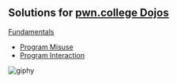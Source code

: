 ## Solutions for [pwn.college Dojos](https://pwn.college/dojos)

[Fundamentals](https://github.com/w3th4nds/pwn-college/tree/main/Dojos/Fundamentals)
* [Program Misuse](https://github.com/w3th4nds/pwn-college/tree/main/Dojos/Fundamentals/Program%20Misuse)
* [Program Interaction](https://github.com/w3th4nds/pwn-college/tree/main/Dojos/Fundamentals/Program%20Interaction)

![giphy](https://github.com/w3th4nds/pwn-college/assets/44512151/d4578a31-294b-4827-99bd-fd73e3918fd3)
